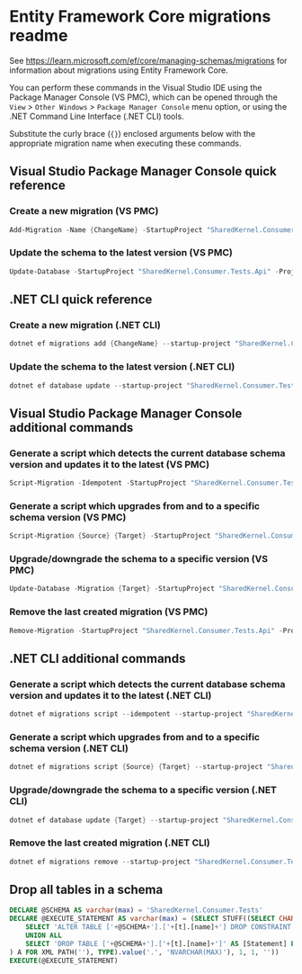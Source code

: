 # Entity Framework Core migrations readme

See <https://learn.microsoft.com/ef/core/managing-schemas/migrations> for information about migrations
using Entity Framework Core.

You can perform these commands in the Visual Studio IDE using the Package Manager Console (VS PMC), which can
be opened through the `View` > `Other Windows` > `Package Manager Console` menu option, or using the .NET
Command Line Interface (.NET CLI) tools.

Substitute the curly brace (`{}`) enclosed arguments below with the appropriate migration name when
executing these commands.

## Visual Studio Package Manager Console quick reference

### Create a new migration (VS PMC)

```powershell
Add-Migration -Name {ChangeName} -StartupProject "SharedKernel.Consumer.Tests.Api" -Project "SharedKernel.Consumer.Tests.Infrastructure"
```

### Update the schema to the latest version (VS PMC)

```powershell
Update-Database -StartupProject "SharedKernel.Consumer.Tests.Api" -Project "SharedKernel.Consumer.Tests.Infrastructure"
```

## .NET CLI quick reference

### Create a new migration (.NET CLI)

```powershell
dotnet ef migrations add {ChangeName} --startup-project "SharedKernel.Consumer.Tests.Api" --project "SharedKernel.Consumer.Tests.Infrastructure"
```

### Update the schema to the latest version (.NET CLI)

```powershell
dotnet ef database update --startup-project "SharedKernel.Consumer.Tests.Api" --project "SharedKernel.Consumer.Tests.Infrastructure"
```

## Visual Studio Package Manager Console additional commands

### Generate a script which detects the current database schema version and updates it to the latest (VS PMC)

```powershell
Script-Migration -Idempotent -StartupProject "SharedKernel.Consumer.Tests.Api" -Project "SharedKernel.Consumer.Tests.Infrastructure"
```

### Generate a script which upgrades from and to a specific schema version (VS PMC)

```powershell
Script-Migration {Source} {Target} -StartupProject "SharedKernel.Consumer.Tests.Api" -Project "SharedKernel.Consumer.Tests.Infrastructure"
```

### Upgrade/downgrade the schema to a specific version (VS PMC)

```powershell
Update-Database -Migration {Target} -StartupProject "SharedKernel.Consumer.Tests.Api" -Project "SharedKernel.Consumer.Tests.Infrastructure"
```

### Remove the last created migration (VS PMC)

```powershell
Remove-Migration -StartupProject "SharedKernel.Consumer.Tests.Api" -Project "SharedKernel.Consumer.Tests.Infrastructure"
```

## .NET CLI additional commands

### Generate a script which detects the current database schema version and updates it to the latest (.NET CLI)

```powershell
dotnet ef migrations script --idempotent --startup-project "SharedKernel.Consumer.Tests.Api" --project "SharedKernel.Consumer.Tests.Infrastructure"
```

### Generate a script which upgrades from and to a specific schema version (.NET CLI)

```powershell
dotnet ef migrations script {Source} {Target} --startup-project "SharedKernel.Consumer.Tests.Api" --project "SharedKernel.Consumer.Tests.Infrastructure"
```

### Upgrade/downgrade the schema to a specific version (.NET CLI)

```powershell
dotnet ef database update {Target} --startup-project "SharedKernel.Consumer.Tests.Api" --project "SharedKernel.Consumer.Tests.Infrastructure"
```

### Remove the last created migration (.NET CLI)

```powershell
dotnet ef migrations remove --startup-project "SharedKernel.Consumer.Tests.Api" --project "SharedKernel.Consumer.Tests.Infrastructure"
```

## Drop all tables in a schema

```sql
DECLARE @SCHEMA AS varchar(max) = 'SharedKernel.Consumer.Tests'
DECLARE @EXECUTE_STATEMENT AS varchar(max) = (SELECT STUFF((SELECT CHAR(13) + CHAR(10) + [Statement] FROM (
    SELECT 'ALTER TABLE ['+@SCHEMA+'].['+[t].[name]+'] DROP CONSTRAINT ['+[fk].[name]+']' AS [Statement] FROM [sys].[foreign_keys] AS [fk] INNER JOIN [sys].[tables] AS [t] ON [t].[object_id] = [fk].[parent_object_id] INNER JOIN [sys].[schemas] AS [s] ON [s].[schema_id] = [t].[schema_id] WHERE [s].[name] = @SCHEMA
    UNION ALL
    SELECT 'DROP TABLE ['+@SCHEMA+'].['+[t].[name]+']' AS [Statement] FROM [sys].[tables] AS [t] INNER JOIN [sys].[schemas] AS [s] ON [s].[schema_id] = [t].[schema_id] WHERE [s].[name] = @SCHEMA
) A FOR XML PATH(''), TYPE).value('.', 'NVARCHAR(MAX)'), 1, 1, ''))
EXECUTE(@EXECUTE_STATEMENT)
```
